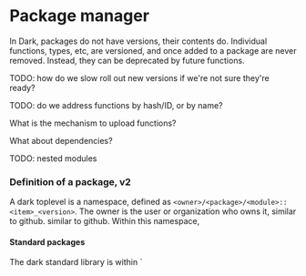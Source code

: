 # Package manager

In Dark, packages do not have versions, their contents do. Individual functions, types, etc, are versioned, and once added to a package are never removed. Instead, they can be deprecated by future functions.

TODO: how do we slow roll out new versions if we're not sure they're ready?

TODO: do we address functions by hash/ID, or by name?

What is the mechanism to upload functions?

What about dependencies?

TODO: nested modules



### Definition of a package, v2

A dark toplevel is a namespace, defined as `<owner>/<package>/<module>::<item>_<version>`. The owner is the user or organization who owns it, similar to github. similar to github. Within this namespace, 



#### Standard packages

The dark standard library is within \`

